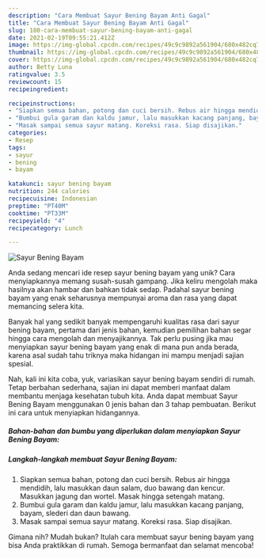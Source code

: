 ```yaml
---
description: "Cara Membuat Sayur Bening Bayam Anti Gagal"
title: "Cara Membuat Sayur Bening Bayam Anti Gagal"
slug: 180-cara-membuat-sayur-bening-bayam-anti-gagal
date: 2021-02-19T09:55:21.412Z
image: https://img-global.cpcdn.com/recipes/49c9c9892a561904/680x482cq70/sayur-bening-bayam-foto-resep-utama.jpg
thumbnail: https://img-global.cpcdn.com/recipes/49c9c9892a561904/680x482cq70/sayur-bening-bayam-foto-resep-utama.jpg
cover: https://img-global.cpcdn.com/recipes/49c9c9892a561904/680x482cq70/sayur-bening-bayam-foto-resep-utama.jpg
author: Betty Luna
ratingvalue: 3.5
reviewcount: 15
recipeingredient:

recipeinstructions:
- "Siapkan semua bahan, potong dan cuci bersih. Rebus air hingga mendidih, lalu masukkan daun salam, duo bawang dan kencur. Masukkan jagung dan wortel. Masak hingga setengah matang."
- "Bumbui gula garam dan kaldu jamur, lalu masukkan kacang panjang, bayam, slederi dan daun bawang."
- "Masak sampai semua sayur matang. Koreksi rasa. Siap disajikan."
categories:
- Resep
tags:
- sayur
- bening
- bayam

katakunci: sayur bening bayam 
nutrition: 244 calories
recipecuisine: Indonesian
preptime: "PT40M"
cooktime: "PT33M"
recipeyield: "4"
recipecategory: Lunch

---
```



![Sayur Bening Bayam](https://img-global.cpcdn.com/recipes/49c9c9892a561904/680x482cq70/sayur-bening-bayam-foto-resep-utama.jpg)

Anda sedang mencari ide resep sayur bening bayam yang unik? Cara menyiapkannya memang susah-susah gampang. Jika keliru mengolah maka hasilnya akan hambar dan bahkan tidak sedap. Padahal sayur bening bayam yang enak seharusnya mempunyai aroma dan rasa yang dapat memancing selera kita.



Banyak hal yang sedikit banyak mempengaruhi kualitas rasa dari sayur bening bayam, pertama dari jenis bahan, kemudian pemilihan bahan segar hingga cara mengolah dan menyajikannya. Tak perlu pusing jika mau menyiapkan sayur bening bayam yang enak di mana pun anda berada, karena asal sudah tahu triknya maka hidangan ini mampu menjadi sajian spesial.


Nah, kali ini kita coba, yuk, variasikan sayur bening bayam sendiri di rumah. Tetap berbahan sederhana, sajian ini dapat memberi manfaat dalam membantu menjaga kesehatan tubuh kita. Anda dapat membuat Sayur Bening Bayam menggunakan 0 jenis bahan dan 3 tahap pembuatan. Berikut ini cara untuk menyiapkan hidangannya.

<!--inarticleads1-->

##### Bahan-bahan dan bumbu yang diperlukan dalam menyiapkan Sayur Bening Bayam:





<!--inarticleads2-->

##### Langkah-langkah membuat Sayur Bening Bayam:

1. Siapkan semua bahan, potong dan cuci bersih. Rebus air hingga mendidih, lalu masukkan daun salam, duo bawang dan kencur. Masukkan jagung dan wortel. Masak hingga setengah matang.
1. Bumbui gula garam dan kaldu jamur, lalu masukkan kacang panjang, bayam, slederi dan daun bawang.
1. Masak sampai semua sayur matang. Koreksi rasa. Siap disajikan.




Gimana nih? Mudah bukan? Itulah cara membuat sayur bening bayam yang bisa Anda praktikkan di rumah. Semoga bermanfaat dan selamat mencoba!

